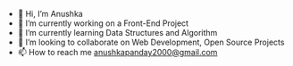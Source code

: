 - 👋 Hi, I’m Anushka
- 👀 I’m currently working on a Front-End Project
- 🌱 I’m currently learning Data Structures and Algorithm
- 💞️ I’m looking to collaborate on Web Development, Open Source Projects
- 📫 How to reach me anushkapanday2000@gmail.com

<!---
imanuanushka/imanuanushka is a ✨ special ✨ repository because its `README.md` (this file) appears on your GitHub profile.
You can click the Preview link to take a look at your changes.
--->
